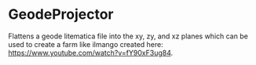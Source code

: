 # GeodeProjector
Flattens a geode litematica file into the xy, zy, and xz planes which can be used to create a farm like ilmango created here: https://www.youtube.com/watch?v=fY90xF3ug84.
